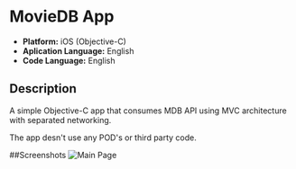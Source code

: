 # MovieDB App

* **Platform:** iOS (Objective-C)
* **Aplication Language:** English
* **Code Language:** English

## Description
A simple Objective-C app that consumes MDB API using MVC architecture with separated networking.

The app desn't use any POD's or third party code.

##Screenshots
![Main Page](https://raw.githubusercontent.com/rodrigowoulddo/MovieDB-Objective-C/master/Example%20Screenshots/Main.png=250x)


